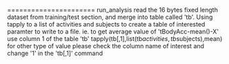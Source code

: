 ======================
run_analysis read the 16 bytes fixed length dataset from training/test section, and
merge into table called 'tb'. Using tapply to a list of activities and subjects to 
create a table of interested paramter to write to a file.
ie. to get average value of 'tBodyAcc-mean()-X' use column 1 of the table 'tb'
 tapply(tb[,1],list(tb$activities,tb$subjects),mean)
for other type of value please check the column name of interest and change '1' 
in the 'tb[,1]' command